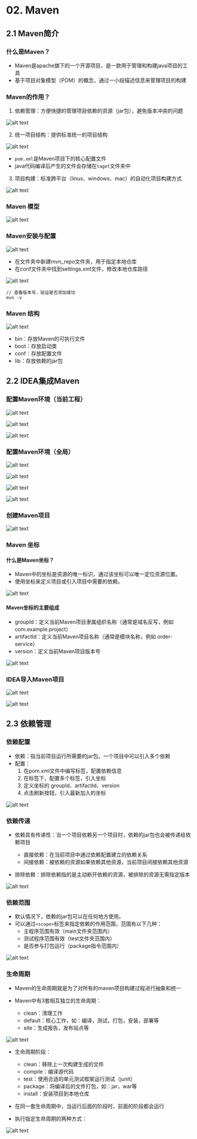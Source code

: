 # 02. Maven

## 2.1 Maven简介

### 什么是Maven？
- Maven是apache旗下的一个开源项目，是一款用于管理和构建java项目的工具
- 基于项目对象模型（POM）的概念，通过一小段描述信息来管理项目的构建

### Maven的作用？

1. 依赖管理：方便快捷的管理项目依赖的资源（jar包），避免版本冲突的问题

![alt text](image-4.png)

2. 统一项目结构：提供标准统一的项目结构

![alt text](image-5.png)

- ```pom.xml```是Maven项目下的核心配置文件
- java代码编译后产生的文件会存储在```taget```文件夹中


3. 项目构建：标准跨平台（linux、windows、mac）的自动化项目构建方式

![alt text](image-6.png)

### Maven 模型

![alt text](image-7.png)

### Maven安装与配置

![alt text](image-8.png)

- 在文件夹中新建mvn_repo文件夹，用于指定本地仓库
- 在conf文件夹中找到settings.xml文件，修改本地仓库路径

![alt text](image-10.png)

```
// 查看版本号，验证是否添加成功
mvn -v
```

### Maven 结构

![alt text](image-9.png)

- bin：存放Maven的可执行文件
- boot：存放启动类
- conf：存放配置文件
- lib：存放依赖的jar包

## 2.2 IDEA集成Maven

### 配置Maven环境（当前工程）
![alt text](image-11.png)

![alt text](image-12.png)

![alt text](image-13.png)

### 配置Maven环境（全局）

![alt text](image-14.png)

![alt text](image-15.png)

![alt text](image-16.png)

![alt text](image-17.png)

### 创建Maven项目

![alt text](image-18.png)


### Maven 坐标

#### 什么是Maven坐标？
- Maven中的坐标是资源的唯一标识，通过该坐标可以唯一定位资源位置。
- 使用坐标来定义项目或引入项目中需要的依赖。

![alt text](image-19.png)

#### Maven坐标的主要组成

- groupId：定义当前Maven项目隶属组织名称（通常是域名反写，例如 com.example.project）
- artifactId：定义当前Maven项目名称（通常是模块名称，例如 order-service）
- version：定义当前Maven项目版本号

![alt text](image-20.png)

### IDEA导入Maven项目

![alt text](image-21.png)

![alt text](image-22.png)

## 2.3 依赖管理

### 依赖配置

- 依赖：指当前项目运行所需要的jar包，一个项目中可以引入多个依赖
- 配置：
    1. 在pom.xml文件中编写<dependency>标签，配置依赖信息
    2. 在<dependencies>标签下，配置多个<dependency>标签，引入坐标
    3. 定义坐标的 groupId、artifactId、version
    4. 点击刷新按钮，引入最新加入的坐标

![alt text](image-23.png)

### 依赖传递

- 依赖具有传递性：当一个项目依赖另一个项目时，依赖的jar包也会被传递给依赖项目
    - 直接依赖：在当前项目中通过依赖配置建立的依赖关系
    - 间接依赖：被依赖的资源如果依赖其他资源，当前项目间接依赖其他资源

- 排除依赖：排除依赖指的是主动断开依赖的资源，被排除的资源无需指定版本

![alt text](image-24.png)

### 依赖范围

- 默认情况下，依赖的jar包可以在任何地方使用。
- 可以通过```<scope>```标签来指定依赖的作用范围，范围有以下几种：
    - 主程序范围有效（main文件夹范围内）
    - 测试程序范围有效（test文件夹范围内）
    - 是否参与打包运行（package指令范围内）

![alt text](image-25.png)

### 生命周期

- Maven的生命周期就是为了对所有的maven项目构建过程进行抽象和统一

- Maven中有3套相互独立的生命周期：
    - clean：清理工作
    - default：核心工作，如：编译，测试，打包，安装，部署等
    - site：生成报告，发布站点等

![alt text](image-26.png)

- 生命周期阶段：
    - clean：移除上一次构建生成的文件
    - compile：编译源代码
    - test：使用合适的单元测试框架运行测试（junit）
    - package：将编译后的文件打包，如：jar，war等
    - install：安装项目到本地仓库
- 在同一套生命周期中，当运行后面的阶段时，前面的阶段都会运行


- 执行指定生命周期的两种方式：

![alt text](image-27.png)